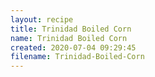 ```yaml
---
layout: recipe
title: Trinidad Boiled Corn
name: Trinidad Boiled Corn
created: 2020-07-04 09:29:45
filename: Trinidad-Boiled-Corn
---
```

